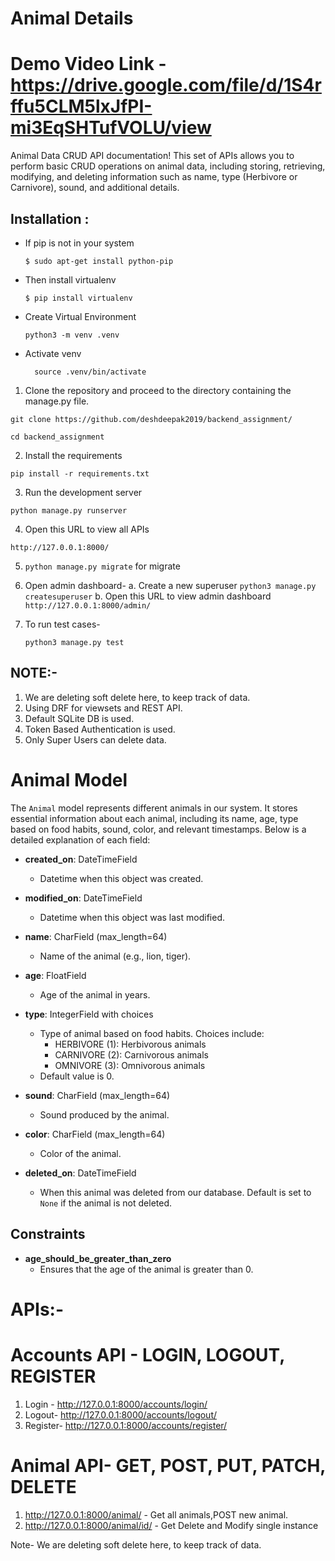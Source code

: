 # Animal Details

# Demo Video Link - https://drive.google.com/file/d/1S4rffu5CLM5lxJfPI-mi3EqSHTufVOLU/view

Animal Data CRUD API documentation! This set of APIs allows you to perform basic CRUD operations on animal data, including storing, retrieving, modifying, and deleting information such as name, type (Herbivore or Carnivore), sound, and additional details.

## Installation :

- If pip is not in your system
  ```
  $ sudo apt-get install python-pip
  ```
- Then install virtualenv
  ```
  $ pip install virtualenv
  ```
- Create Virtual Environment
  ```
  python3 -m venv .venv
  ```
- Activate venv
  ```
    source .venv/bin/activate
  ```

1. Clone the repository and proceed to the directory containing the manage.py file.

```
git clone https://github.com/deshdeepak2019/backend_assignment/
```

```
cd backend_assignment
```

2. Install the requirements

```
pip install -r requirements.txt
```

3. Run the development server

```
python manage.py runserver
```

4. Open this URL to view all APIs

```
http://127.0.0.1:8000/
```
5. ```python manage.py migrate``` for migrate
   
6. Open admin dashboard-
     a. Create a new superuser
         ```
         python3 manage.py createsuperuser
         ```
    b. Open this URL to view admin dashboard
       ```
        http://127.0.0.1:8000/admin/
       ```
7. To run test cases-
   ```
   python3 manage.py test
   ```

## NOTE:-


1. We are deleting soft delete here, to keep track of data.
2. Using DRF for viewsets and REST API.
3. Default SQLite DB is used.
4. Token Based Authentication is used.
5. Only Super Users can delete data.



# Animal Model

The `Animal` model represents different animals in our system. It stores essential information about each animal, including its name, age, type based on food habits, sound, color, and relevant timestamps. Below is a detailed explanation of each field:

- **created_on**: DateTimeField
  - Datetime when this object was created.

- **modified_on**: DateTimeField
  - Datetime when this object was last modified.

- **name**: CharField (max_length=64)
  - Name of the animal (e.g., lion, tiger).

- **age**: FloatField
  - Age of the animal in years.

- **type**: IntegerField with choices
  - Type of animal based on food habits. Choices include:
    - HERBIVORE (1): Herbivorous animals
    - CARNIVORE (2): Carnivorous animals
    - OMNIVORE (3): Omnivorous animals
  - Default value is 0.

- **sound**: CharField (max_length=64)
  - Sound produced by the animal.

- **color**: CharField (max_length=64)
  - Color of the animal.

- **deleted_on**: DateTimeField
  - When this animal was deleted from our database. Default is set to `None` if the animal is not deleted.

## Constraints

- **age_should_be_greater_than_zero**
  - Ensures that the age of the animal is greater than 0.



# APIs:-

# Accounts API - LOGIN, LOGOUT, REGISTER
1. Login - http://127.0.0.1:8000/accounts/login/
2. Logout- http://127.0.0.1:8000/accounts/logout/
3. Register- http://127.0.0.1:8000/accounts/register/

# Animal API- GET, POST, PUT, PATCH, DELETE

1. http://127.0.0.1:8000/animal/  - Get all animals,POST new animal.
2. http://127.0.0.1:8000/animal/id/ -  Get Delete and Modify single instance

Note- We are deleting soft delete here, to keep track of data.


   
